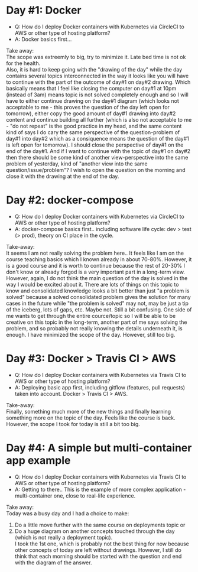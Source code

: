 # Day #1: Docker

- Q: How do I deploy Docker containers with Kubernetes via CircleCI to AWS or other type of hosting platform?
- A: Docker basics first...

Take away:  
The scope was extreemly to big, try to minimize it. Late bed time is not ok for the health.  
Also, it is hard to keep going with the "drawing of the day" while the day contains several topics interconnected in the way it looks like you will have to continue with the part of the outcome of day#1 on day#2 drawing. Which basically means that I feel like closing the computer on day#1 at 10pm (instead of 3am) means topic is not solved completely enough and so I will have to either continue drawing on the day#1 diagram (which looks not acceptable to me - this proves the question of the day left open for tomorrow), either copy the good amount of day#1 drawing into day#2 content and continue building all further (which is also not acceptable to me - "do not repeat" is the good practice in my head, and the same content kind of says I do cary the same perspective of the question-problem of day#1 into day#2 which as a consiquence means the question of the day#1 is left open for tomorrow). I should close the perspective of day#1 on the end of the day#1. And if I want to continue with the topic of day#1 on day#2 then there should be some kind of another view-perspective into the same problem of yesterday, kind of "another view into the same question/issue/problem"? I wish to open the question on the morning and close it with the drawing at the end of the day.


# Day #2: docker-compose

- Q: How do I deploy Docker containers with Kubernetes via CircleCI to AWS or other type of hosting platform?
- A: docker-compose basics first.. including software life cycle: dev > test (> prod), theory on CI place in the cycle.

Take-away:  
It seems I am not really solving the problem here.. It feels like I am on the course teaching basics which I known already in about 70-80%. However, it is a good course and it is worth to continue because the rest of 20-30% I don't know or already forgod is a very important part in a long-term view. However, again, I do not think the main question of the day is solved in the way I would be excited about it. There are lots of things on this topic to know and consolidated knowledge looks a bit better than just "a problem is solved" because a solved consolidated problem gives the solution for many cases in the future while "the problem is solved" may not, may be just a tip of the iceberg, lots of gaps, etc. Maybe not. Still a bit confusing. One side of me wants to get through the entire cource/topic so I will be able to be creative on this topic in the long-term, another part of me says solving the problem, and so probably not really knowing the details underneath it, is enough.
I have minimized the scope of the day. However, still too big.  


# Day #3: Docker > Travis CI > AWS

- Q: How do I deploy Docker containers with Kubernetes via Travis CI to AWS or other type of hosting platform?
- A: Deploying basic app first, including gitflow (features, pull requests) taken into account. Docker > Travis CI > AWS.

Take-away:  
Finally, something much more of the new things and finally learning something more on the topic of the day. Feels like the course is back. However, the scope I took for today is still a bit too big.  


# Day #4: A simple but multi-container app example

- Q: How do I deploy Docker containers with Kubernetes via Travis CI to AWS or other type of hosting platform?
- A: Getting to there.. This is the example of more complex application - multi-container one, close to real-life experience.

Take away:  
Today was a busy day and I had a choice to make:  
1) Do a little move further with the same course on deployments topic or  
2) Do a huge diagram on another concepts touched through the day (which is not really a deployment topic).  
I took the 1st one, which is probably not the best thing for now because other concepts of today are left without drawings. 
However, I still do think that each morning should be started with the question and end with the diagram of the answer.
